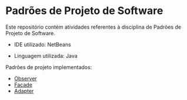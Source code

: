 # Padrões de Projeto de Software

Este repositório contém atividades referentes à disciplina de Padrões de Projeto de Software.

- IDE utilizado: NetBeans

- Linguagem utilizada: Java

Padrões de projeto implementados:
- [Observer](https://github.com/MCossetti/padroes-de-projeto-de-software/tree/main/Observer)
- [Facade](https://github.com/MCossetti/padroes-de-projeto-de-software/tree/main/Facade)
- [Adapter](https://github.com/MCossetti/padroes-de-projeto-de-software/tree/main/Adapter)
